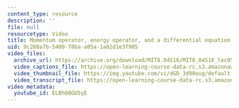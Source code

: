 ```yaml
---
content_type: resource
description: ''
file: null
resourcetype: Video
title: Momentum operator, energy operator, and a differential equation
uid: 9c288a7b-5400-78ba-a05a-1a02d1e3f985
video_files:
  archive_url: https://archive.org/download/MIT8.04S16/MIT8_04S16_lec05_s1_300k.mp4
  video_captions_file: https://open-learning-course-data-rc.s3.amazonaws.com/8-04-quantum-physics-i-spring-2016/b0db7e3176705be0aabcbbe840f0cee9_ELBh60GU5yE.vtt
  video_thumbnail_file: https://img.youtube.com/vi/dGD_3d90oug/default.jpg
  video_transcript_file: https://open-learning-course-data-rc.s3.amazonaws.com/8-04-quantum-physics-i-spring-2016/62b59e55f23b80f387d409e77eff5c80_ELBh60GU5yE.pdf
video_metadata:
  youtube_id: ELBh60GU5yE
---
```

